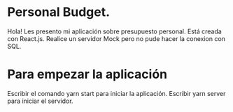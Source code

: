 # Personal Budget.
Hola! Les presento mi aplicación sobre presupuesto personal.
Está creada con React.js.
Realice un servidor Mock pero no pude hacer la conexion con SQL. 

# Para empezar la aplicación
Escribir el comando yarn start para iniciar la aplicación.
Escribir yarn server para iniciar el servidor.
